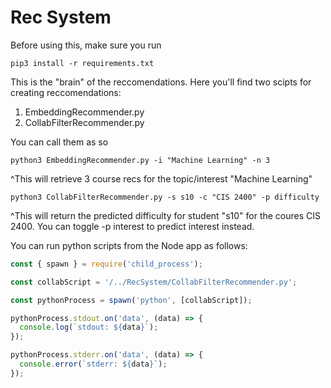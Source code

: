 # Rec System
Before using this, make sure you run 
```
pip3 install -r requirements.txt
```
This is the "brain" of the reccomendations. Here you'll find two scipts for creating reccomendations:
1. EmbeddingRecommender.py
2. CollabFilterRecommender.py

You can call them as so
```
python3 EmbeddingRecommender.py -i "Machine Learning" -n 3
```
^This will retrieve 3 course recs for the topic/interest "Machine Learning"

```
python3 CollabFilterRecommender.py -s s10 -c "CIS 2400" -p difficulty
```
^This will return the predicted difficulty for student "s10" for the coures CIS 2400. 
You can toggle -p interest to predict interest instead.


You can run python scripts from the Node app as follows:
```javascript
const { spawn } = require('child_process');

const collabScript = '/../RecSystem/CollabFilterRecommender.py';

const pythonProcess = spawn('python', [collabScript]);

pythonProcess.stdout.on('data', (data) => {
  console.log(`stdout: ${data}`);
});

pythonProcess.stderr.on('data', (data) => {
  console.error(`stderr: ${data}`);
});

